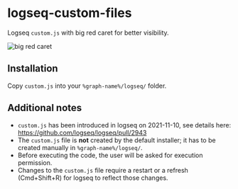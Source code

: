 # logseq-custom-files
Logseq `custom.js` with big red caret for better visibility.

![big red caret](https://github.com/user-attachments/assets/3d4a9834-828d-4756-bb06-17b7bca4448d)

## Installation
Copy `custom.js` into your `%graph-name%/logseq/` folder.

## Additional notes
- `custom.js` has been introduced in logseq on 2021-11-10, see details here: https://github.com/logseq/logseq/pull/2943
- The `custom.js` file is **not** created by the default installer; it has to be created manually in `%graph-name%/logseq/`.
- Before executing the code, the user will be asked for execution permission.
- Changes to the `custom.js` file require a restart or a refresh (Cmd+Shift+R) for logseq to reflect those changes.
